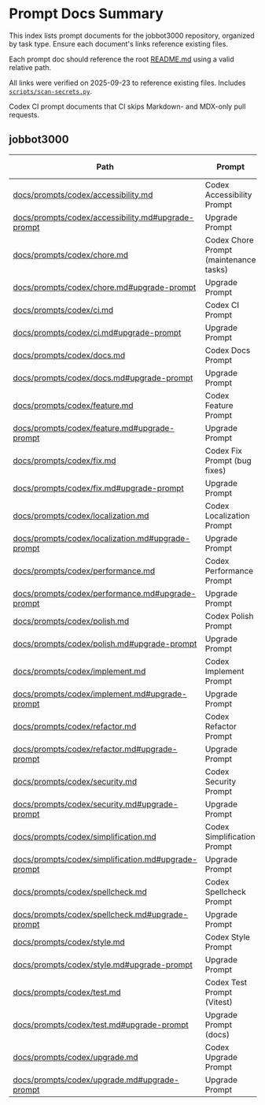 <!-- spellchecker: disable -->

# Prompt Docs Summary

This index lists prompt documents for the jobbot3000 repository, organized by task type.
Ensure each document's links reference existing files.

Each prompt doc should reference the root [README.md](../README.md) using a valid relative path.

All links were verified on 2025-09-23 to reference existing files.
Includes [`scripts/scan-secrets.py`](../scripts/scan-secrets.py).

Codex CI prompt documents that CI skips Markdown- and MDX-only pull requests.

## jobbot3000

| Path                                                                     | Prompt                                 | Type      | One-click? |
| ------------------------------------------------------------------------ | -------------------------------------- | --------- | ---------- |
| [docs/prompts/codex/accessibility.md][accessibility-doc]                 | Codex Accessibility Prompt             | evergreen | yes        |
| [docs/prompts/codex/accessibility.md#upgrade-prompt][accessibility-up]   | Upgrade Prompt                         | evergreen | yes        |
| [docs/prompts/codex/chore.md][chore-doc]                                 | Codex Chore Prompt (maintenance tasks) | evergreen | yes        |
| [docs/prompts/codex/chore.md#upgrade-prompt][chore-up]                   | Upgrade Prompt                         | evergreen | yes        |
| [docs/prompts/codex/ci.md][ci-doc]                                       | Codex CI Prompt                        | evergreen | yes        |
| [docs/prompts/codex/ci.md#upgrade-prompt][ci-up]                         | Upgrade Prompt                         | evergreen | yes        |
| [docs/prompts/codex/docs.md][docs-doc]                                   | Codex Docs Prompt                      | evergreen | yes        |
| [docs/prompts/codex/docs.md#upgrade-prompt][docs-up]                     | Upgrade Prompt                         | evergreen | yes        |
| [docs/prompts/codex/feature.md][feature-doc]                             | Codex Feature Prompt                   | evergreen | yes        |
| [docs/prompts/codex/feature.md#upgrade-prompt][feature-up]               | Upgrade Prompt                         | evergreen | yes        |
| [docs/prompts/codex/fix.md][fix-doc]                                     | Codex Fix Prompt (bug fixes)           | evergreen | yes        |
| [docs/prompts/codex/fix.md#upgrade-prompt][fix-up]                       | Upgrade Prompt                         | evergreen | yes        |
| [docs/prompts/codex/localization.md][localization-doc]                   | Codex Localization Prompt              | evergreen | yes        |
| [docs/prompts/codex/localization.md#upgrade-prompt][localization-up]     | Upgrade Prompt                         | evergreen | yes        |
| [docs/prompts/codex/performance.md][performance-doc]                     | Codex Performance Prompt               | evergreen | yes        |
| [docs/prompts/codex/performance.md#upgrade-prompt][performance-up]       | Upgrade Prompt                         | evergreen | yes        |
| [docs/prompts/codex/polish.md][polish-doc]                               | Codex Polish Prompt                    | evergreen | yes        |
| [docs/prompts/codex/polish.md#upgrade-prompt][polish-up]                 | Upgrade Prompt                         | evergreen | yes        |
| [docs/prompts/codex/implement.md][implement-doc]                         | Codex Implement Prompt                 | evergreen | yes        |
| [docs/prompts/codex/implement.md#upgrade-prompt][implement-up]           | Upgrade Prompt                         | evergreen | yes        |
| [docs/prompts/codex/refactor.md][refactor-doc]                           | Codex Refactor Prompt                  | evergreen | yes        |
| [docs/prompts/codex/refactor.md#upgrade-prompt][refactor-up]             | Upgrade Prompt                         | evergreen | yes        |
| [docs/prompts/codex/security.md][security-doc]                           | Codex Security Prompt                  | evergreen | yes        |
| [docs/prompts/codex/security.md#upgrade-prompt][security-up]             | Upgrade Prompt                         | evergreen | yes        |
| [docs/prompts/codex/simplification.md][simplification-doc]               | Codex Simplification Prompt            | evergreen | yes        |
| [docs/prompts/codex/simplification.md#upgrade-prompt][simplification-up] | Upgrade Prompt                         | evergreen | yes        |
| [docs/prompts/codex/spellcheck.md][spellcheck-doc]                       | Codex Spellcheck Prompt                | evergreen | yes        |
| [docs/prompts/codex/spellcheck.md#upgrade-prompt][spellcheck-up]         | Upgrade Prompt                         | evergreen | yes        |
| [docs/prompts/codex/style.md][style-doc]                                 | Codex Style Prompt                     | evergreen | yes        |
| [docs/prompts/codex/style.md#upgrade-prompt][style-up]                   | Upgrade Prompt                         | evergreen | yes        |
| [docs/prompts/codex/test.md][test-doc]                                   | Codex Test Prompt (Vitest)             | evergreen | yes        |
| [docs/prompts/codex/test.md#upgrade-prompt][test-up]                     | Upgrade Prompt (docs)                  | evergreen | yes        |
| [docs/prompts/codex/upgrade.md][upgrade-doc]                             | Codex Upgrade Prompt                   | evergreen | yes        |
| [docs/prompts/codex/upgrade.md#upgrade-prompt][upgrade-up]               | Upgrade Prompt                         | evergreen | yes        |

[accessibility-doc]: prompts/codex/accessibility.md
[accessibility-up]: prompts/codex/accessibility.md#upgrade-prompt
[chore-doc]: prompts/codex/chore.md
[chore-up]: prompts/codex/chore.md#upgrade-prompt
[ci-doc]: prompts/codex/ci.md
[ci-up]: prompts/codex/ci.md#upgrade-prompt
[docs-doc]: prompts/codex/docs.md
[docs-up]: prompts/codex/docs.md#upgrade-prompt
[feature-doc]: prompts/codex/feature.md
[feature-up]: prompts/codex/feature.md#upgrade-prompt
[fix-doc]: prompts/codex/fix.md
[fix-up]: prompts/codex/fix.md#upgrade-prompt
[implement-doc]: prompts/codex/implement.md
[implement-up]: prompts/codex/implement.md#upgrade-prompt
[localization-doc]: prompts/codex/localization.md
[localization-up]: prompts/codex/localization.md#upgrade-prompt
[performance-doc]: prompts/codex/performance.md
[performance-up]: prompts/codex/performance.md#upgrade-prompt
[polish-doc]: prompts/codex/polish.md
[polish-up]: prompts/codex/polish.md#upgrade-prompt
[refactor-doc]: prompts/codex/refactor.md
[refactor-up]: prompts/codex/refactor.md#upgrade-prompt
[security-doc]: prompts/codex/security.md
[security-up]: prompts/codex/security.md#upgrade-prompt
[simplification-doc]: prompts/codex/simplification.md
[simplification-up]: prompts/codex/simplification.md#upgrade-prompt
[spellcheck-doc]: prompts/codex/spellcheck.md
[spellcheck-up]: prompts/codex/spellcheck.md#upgrade-prompt
[style-doc]: prompts/codex/style.md
[style-up]: prompts/codex/style.md#upgrade-prompt
[test-doc]: prompts/codex/test.md
[test-up]: prompts/codex/test.md#upgrade-prompt
[upgrade-doc]: prompts/codex/upgrade.md
[upgrade-up]: prompts/codex/upgrade.md#upgrade-prompt
